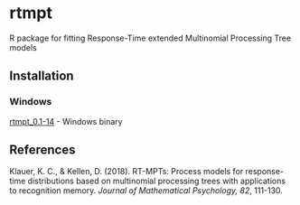 # rtmpt
R package for fitting Response-Time extended Multinomial Processing Tree models

## Installation
### Windows
[rtmpt_0.1-14](https://osf.io/9a4jw/) - Windows binary

## References
Klauer, K. C., & Kellen, D. (2018). RT-MPTs: Process models for response-time distributions based on multinomial processing trees with applications to recognition memory. *Journal of Mathematical Psychology, 82*, 111-130.
